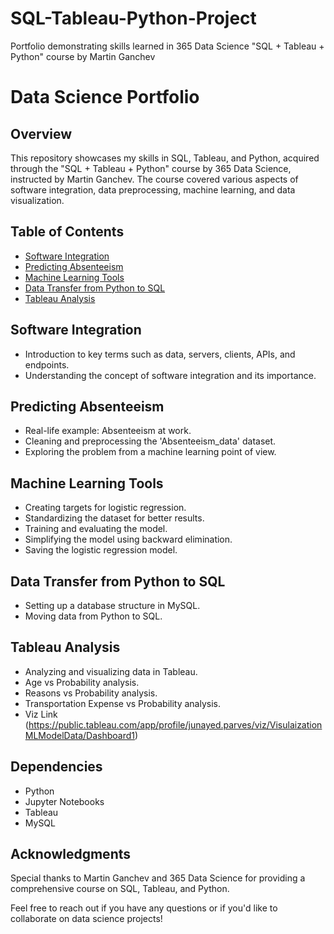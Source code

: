 # SQL-Tableau-Python-Project
Portfolio demonstrating skills learned in 365 Data Science "SQL + Tableau + Python" course by Martin Ganchev

# Data Science Portfolio

## Overview
This repository showcases my skills in SQL, Tableau, and Python, acquired through the "SQL + Tableau + Python" course by 365 Data Science, instructed by Martin Ganchev. The course covered various aspects of software integration, data preprocessing, machine learning, and data visualization.

## Table of Contents
- [Software Integration](#software-integration)
- [Predicting Absenteeism](#predicting-absenteeism)
- [Machine Learning Tools](#machine-learning-tools)
- [Data Transfer from Python to SQL](#data-transfer-from-python-to-sql)
- [Tableau Analysis](#tableau-analysis)

## Software Integration
- Introduction to key terms such as data, servers, clients, APIs, and endpoints.
- Understanding the concept of software integration and its importance.

## Predicting Absenteeism
- Real-life example: Absenteeism at work.
- Cleaning and preprocessing the 'Absenteeism_data' dataset.
- Exploring the problem from a machine learning point of view.

## Machine Learning Tools
- Creating targets for logistic regression.
- Standardizing the dataset for better results.
- Training and evaluating the model.
- Simplifying the model using backward elimination.
- Saving the logistic regression model.

## Data Transfer from Python to SQL
- Setting up a database structure in MySQL.
- Moving data from Python to SQL.

## Tableau Analysis
- Analyzing and visualizing data in Tableau.
- Age vs Probability analysis.
- Reasons vs Probability analysis.
- Transportation Expense vs Probability analysis.
- Viz Link (https://public.tableau.com/app/profile/junayed.parves/viz/VisulaizationMLModelData/Dashboard1)


## Dependencies
- Python
- Jupyter Notebooks
- Tableau
- MySQL

## Acknowledgments
Special thanks to Martin Ganchev and 365 Data Science for providing a comprehensive course on SQL, Tableau, and Python.

Feel free to reach out if you have any questions or if you'd like to collaborate on data science projects!
